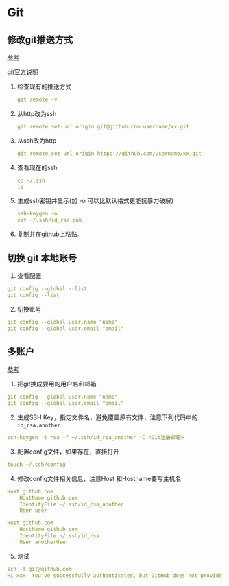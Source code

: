 # Git

## 修改git推送方式

[参考](https://git-scm.com/book/zh/v2/%E6%9C%8D%E5%8A%A1%E5%99%A8%E4%B8%8A%E7%9A%84-Git-%E7%94%9F%E6%88%90-SSH-%E5%85%AC%E9%92%A5)

[git官方说明](https://help.github.com/cn/github/authenticating-to-github/connecting-to-github-with-ssh)

1. 检查现有的推送方式

   ```yaml
   git remote -v
   ```

2. 从http改为ssh

   ```yaml
   git remote set-url origin git@github.com:username/xx.git
   ```

3. 从ssh改为http

   ```yaml
   git remote set-url origin https://github.com/username/xx.git
   ```

4. 查看现在的ssh

   ```yaml
   cd ~/.ssh
   ls
   ```

5. 生成ssh密钥并显示(加 -o 可以比默认格式更能抗暴力破解)

   ```yaml
   ssh-keygen -o
   cat ~/.ssh/id_rsa.pub
   ```

6. 复制并在github上粘贴.

## 切换 git 本地账号

1. 查看配置

```yaml
git config --global --list
git config --list
```

2. 切换账号

```yaml
git config --global user.name "name"
git config --global user.email "email"
```

## 多账户

[参考](https://juejin.im/post/5dfcb9ebf265da33e82bc5b0)

1. 把git换成要用的用户名和邮箱

```yml
git config --global user.name "name"
git config --global user.email "email"
```

2. 生成SSH Key，指定文件名，避免覆盖原有文件，注意下列代码中的`id_rsa.another`

```yaml
ssh-keygen -t rsa -f ~/.ssh/id_rsa_another -C <Git注册邮箱>
```

3. 配置config文件，如果存在，直接打开

```yaml
touch ~/.ssh/config
```

4. 修改config文件相关信息，注意Host 和Hostname要写主机名

```yaml
Host github.com
	HostName github.com
    IdentityFile ~/.ssh/id_rsa_another
    User user

Host github.com
	HostName github.com
    IdentityFile ~/.ssh/id_rsa
    User anotherUser
```

5. 测试

```yaml
ssh -T git@github.com
Hi xxx! You've successfully authenticated, but GitHub does not provide shell access.
```

